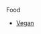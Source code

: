 <head>
    <link rel="stylesheet" type="text/css" media="all" href="/style.css">
</head>

Food

* [Vegan](vegan.md)